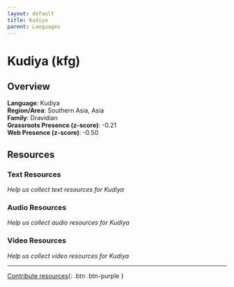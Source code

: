 ```yaml
---
layout: default
title: Kudiya
parent: Languages
---
```


# Kudiya (kfg)

## Overview

**Language**: Kudiya  
**Region/Area**: Southern Asia, Asia  
**Family**: Dravidian  
**Grassroots Presence (z-score)**: -0.21  
**Web Presence (z-score)**: -0.50  

## Resources

### Text Resources
*Help us collect text resources for Kudiya*

### Audio Resources
*Help us collect audio resources for Kudiya*

### Video Resources
*Help us collect video resources for Kudiya*

---

[Contribute resources](https://forms.office.com/e/1SfLJx3u1r){: .btn .btn-purple }

